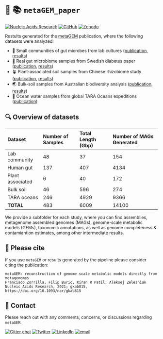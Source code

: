 # 💎 📚 `metaGEM_paper`


[![Nucleic Acids Research](https://img.shields.io/badge/Nucleic%20Acids%20Research-10.1093%2Fnar%2Fgkab815-critical)](https://academic.oup.com/nar/advance-article/doi/10.1093/nar/gkab815/6382386)
[![GitHub](https://img.shields.io/badge/GitHub-metaGEM-blue)](https://github.com/franciscozorrilla/metaGEM)
[![Zenodo](https://img.shields.io/badge/Zenodo-10.5281%2F4707723-blue)](https://zenodo.org/record/4407746#.YXAvvnnTVz8)

Restults generated for the [metaGEM](https://github.com/franciscozorrilla/metaGEM) publication, where the following datasets were analyzed:

- 🧪 Small communities of gut microbes from lab cultures ([publication](https://www.science.org/doi/10.1126/science.aac4812), [results](https://zenodo.org/record/5593111#.YXLma3nTVz9))
- 💩 Real gut microbiome samples from Swedish diabetes paper ([publication](https://www.nature.com/articles/nature12198), [results](https://zenodo.org/record/5593224#.YXb90XnTX1w))
- 🪴 Plant-associated soil samples from Chinese rhizobiome study ([publication](https://www.nature.com/articles/s41396-018-0300-0), [results](https://zenodo.org/record/5596948#.YXb-FHnTX1w))
- 🌏 Bulk-soil samples from Australian biodiversity analysis ([publication](https://academic.oup.com/gigascience/article/5/1/s13742-016-0126-5/2720982), [results](https://zenodo.org/record/5596972#.YXb-QnnTX1w))
- 🌊 Ocean water samples from global TARA Oceans expeditions ([publication](https://www.science.org/doi/10.1126/science.1261359))

## 🔍 Overview of datasets

| Dataset  | Number of Samples | Total Length (Gbp) | Number of MAGs Generated |
| :---         |     :---      | :---         |     :---      |
| Lab community  | 48  | 37  | 154  |
| Human gut  | 137  | 407  | 4134  |
| Plant associated | 6  | 40 | 172 |
| Bulk soil  | 46  | 596  | 274  |
| TARA oceans  | 246  | 4929  | 9366 |
| **TOTAL**  | 483  | 6009  | 14100  |

We provide a subfolder for each study, where you can find assemblies, metagenome assembled genomes (MAGs), genome-scale metabolic models (GEMs), taxonomic annotations, as well as genome completeness & contamiantion estimates, among other intermediate results.

## 🍾 Please cite

If you use `metaGEM` or results generated by the pipeline please consider citing the publication:

```
metaGEM: reconstruction of genome scale metabolic models directly from metagenomes
Francisco Zorrilla, Filip Buric, Kiran R Patil, Aleksej Zelezniak
Nucleic Acids Research, 2021; gkab815, https://doi.org/10.1093/nar/gkab815
``` 

## 📲 Contact

Please reach out with any comments, concerns, or discussions regarding `metaGEM`.

[![Gitter chat](https://badges.gitter.im/gitterHQ/gitter.png)](https://gitter.im/metaGEM/community)
[![Twitter](https://img.shields.io/badge/Twitter-%40metagenomez-lightblue)](https://twitter.com/metagenomez)
[![LinkedIn](https://img.shields.io/badge/LinkedIn-fzorrilla94-blue)](https://www.linkedin.com/in/fzorrilla94/)
[![email](https://img.shields.io/badge/email-fz274%40cam.ac.uk-%23a6bddb)](fz274@cam.ac.uk)
